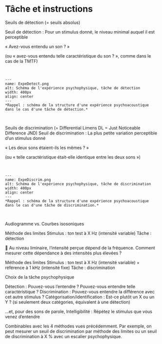 # Tâche et instructions

Seuils de détection (= seuils absolus)

Seuil de détection : Pour un stimulus donné, le niveau minimal auquel il est perceptible

« Avez-vous entendu un son ? »

(ou « avez-vous entendu telle caractéristique du son ? », comme dans le cas de la TMTF) 

<br /> 

```{figure} ExpeDetect.png
---
name: ExpeDetect.png
alt: Schéma de l'expérience psychophysique, tâche de détection
width: 400px
align: center
---
*Rappel : schéma de la structure d'une expérience psychoacoustique dans le cas d'une tâche de détection.*
```

<br /> 

Seuils de discrimination 
(= Differential Limens DL = Just Noticeable Difference JND)
Seuil de discrimination : La plus petite variation perceptible d’un stimulus donné

« Les deux sons étaient-ils les mêmes ? »

(ou « telle caractéristique était-elle identique entre les deux sons ») 



<br /> 

```{figure} ExpeDiscrim.png
---
name: ExpeDiscrim.png
alt: Schéma de l'expérience psychophysique, tâche de discrimination
width: 400px
align: center
---
*Rappel : schéma de la structure d'une expérience psychoacoustique dans le cas d'une tâche de discrimination.*
```

<br /> 

Audiogramme       vs.       Courbes isosoniques

Méthode des limites
Stimulus : ton test à X Hz (intensité variable)
Tâche : détection

 Au niveau liminaire, l’intensité perçue dépend de la fréquence. Comment mesurer cette dépendance à des intensités plus élevées ?


Méthode des limites
Stimulus : ton test à X Hz (intensité variable) + référence à 1 kHz (intensité fixe) 
Tâche : discrimination

Choix de la tâche psychophysique

Détection : Pouvez-vous l’entendre ? Pouvez-vous entendre telle caractéristique ?
Discrimination : Pouvez-vous entendre la différence avec cet autre stimulus ?
Catégorisation/identification : Est-ce plutôt un X ou un Y ? (si seulement deux catégories, équivalent à une détection)

…et, pour des sons de parole,
Intelligibilité : Répétez le stimulus que vous venez d’entendre

Combinables avec les 4 méthodes vues précédemment. Par exemple, on peut mesurer un seuil de discrimination par méthode des limites ou un seuil de discrimination à X % avec un escalier psychophysique.



